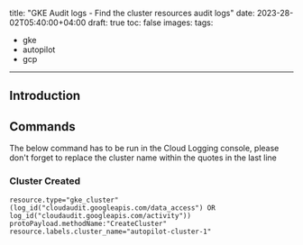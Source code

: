 title: "GKE Audit logs - Find the cluster resources audit logs"
date: 2023-28-02T05:40:00+04:00
draft: true
toc: false
images:
tags:
  - gke
  - autopilot
  - gcp
---
## Introduction



## Commands
The below command has to be run in the Cloud Logging console, please don't forget to replace the cluster name within the quotes in the last line

### Cluster Created
```
resource.type="gke_cluster"
(log_id("cloudaudit.googleapis.com/data_access") OR
log_id("cloudaudit.googleapis.com/activity"))
protoPayload.methodName:"CreateCluster"
resource.labels.cluster_name="autopilot-cluster-1"
```
